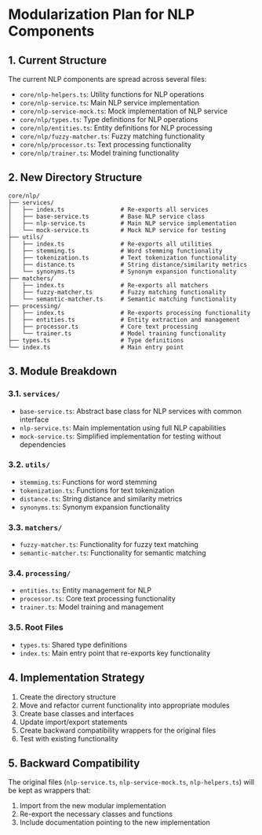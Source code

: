 # Modularization Plan for NLP Components

## 1. Current Structure

The current NLP components are spread across several files:
- `core/nlp-helpers.ts`: Utility functions for NLP operations
- `core/nlp-service.ts`: Main NLP service implementation
- `core/nlp-service-mock.ts`: Mock implementation of NLP service
- `core/nlp/types.ts`: Type definitions for NLP operations
- `core/nlp/entities.ts`: Entity definitions for NLP processing
- `core/nlp/fuzzy-matcher.ts`: Fuzzy matching functionality
- `core/nlp/processor.ts`: Text processing functionality
- `core/nlp/trainer.ts`: Model training functionality

## 2. New Directory Structure

```
core/nlp/
├── services/
│   ├── index.ts                # Re-exports all services
│   ├── base-service.ts         # Base NLP service class 
│   ├── nlp-service.ts          # Main NLP service implementation
│   └── mock-service.ts         # Mock NLP service for testing
├── utils/
│   ├── index.ts                # Re-exports all utilities
│   ├── stemming.ts             # Word stemming functionality
│   ├── tokenization.ts         # Text tokenization functionality
│   ├── distance.ts             # String distance/similarity metrics
│   └── synonyms.ts             # Synonym expansion functionality
├── matchers/
│   ├── index.ts                # Re-exports all matchers
│   ├── fuzzy-matcher.ts        # Fuzzy matching functionality
│   └── semantic-matcher.ts     # Semantic matching functionality
├── processing/
│   ├── index.ts                # Re-exports processing functionality
│   ├── entities.ts             # Entity extraction and management
│   ├── processor.ts            # Core text processing
│   └── trainer.ts              # Model training functionality
├── types.ts                    # Type definitions
└── index.ts                    # Main entry point
```

## 3. Module Breakdown

### 3.1. `services/`
- `base-service.ts`: Abstract base class for NLP services with common interface
- `nlp-service.ts`: Main implementation using full NLP capabilities
- `mock-service.ts`: Simplified implementation for testing without dependencies

### 3.2. `utils/`
- `stemming.ts`: Functions for word stemming
- `tokenization.ts`: Functions for text tokenization
- `distance.ts`: String distance and similarity metrics
- `synonyms.ts`: Synonym expansion functionality

### 3.3. `matchers/`
- `fuzzy-matcher.ts`: Functionality for fuzzy text matching
- `semantic-matcher.ts`: Functionality for semantic matching

### 3.4. `processing/`
- `entities.ts`: Entity management for NLP
- `processor.ts`: Core text processing functionality
- `trainer.ts`: Model training and management

### 3.5. Root Files
- `types.ts`: Shared type definitions
- `index.ts`: Main entry point that re-exports key functionality

## 4. Implementation Strategy

1. Create the directory structure
2. Move and refactor current functionality into appropriate modules
3. Create base classes and interfaces
4. Update import/export statements
5. Create backward compatibility wrappers for the original files
6. Test with existing functionality

## 5. Backward Compatibility

The original files (`nlp-service.ts`, `nlp-service-mock.ts`, `nlp-helpers.ts`) will be kept as wrappers that:
1. Import from the new modular implementation
2. Re-export the necessary classes and functions
3. Include documentation pointing to the new implementation